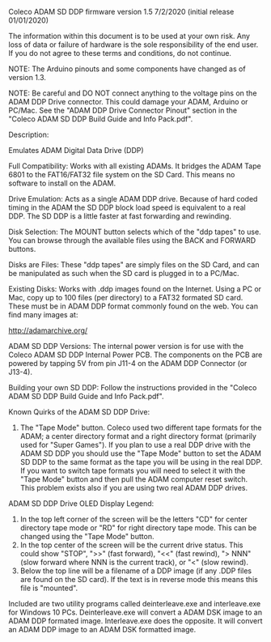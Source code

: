 Coleco ADAM SD DDP firmware version 1.5 7/2/2020 (initial release 01/01/2020)

The information within this document is to be used at your own risk. Any loss of data or failure of hardware is the sole responsibility of the end
user. If you do not agree to these terms and conditions, do not continue.

NOTE: The Arduino pinouts and some components have changed as of version 1.3.

NOTE: Be careful and DO NOT connect anything to the voltage pins on the ADAM DDP Drive connector. This could damage your ADAM, Arduino or PC/Mac. See the "ADAM DDP Drive Connector Pinout" section in the "Coleco ADAM SD DDP Build Guide and Info Pack.pdf".

Description:

Emulates ADAM Digital Data Drive (DDP)

Full Compatibility: Works with all existing ADAMs. It bridges the ADAM Tape 6801 to
    the FAT16/FAT32 file system on the SD Card. This means no software to install on the ADAM.

Drive Emulation: Acts as a single ADAM DDP drive. Because of hard coded timing in the ADAM the SD DDP block load speed is equivalent to a real DDP. The SD DDP is a little faster at fast forwarding and rewinding.

Disk Selection: The MOUNT button selects which of the "ddp tapes" to use. You can browse through the available files using the BACK and FORWARD buttons.

Disks are Files: These "ddp tapes" are simply files on the SD Card, and can be manipulated as such when the SD card is plugged in to a PC/Mac.

Existing Disks: Works with .ddp images found on the Internet. Using a PC or Mac, copy up to 100 files (per directory) to a FAT32 formated SD card. These must be in ADAM DDP format commonly found on the web. You can find many images at:

http://adamarchive.org/

ADAM SD DDP Versions:
The internal power version is for use with the Coleco ADAM SD DDP Internal Power PCB. The components on the PCB are powered by tapping 5V from pin J11-4 on the ADAM DDP Connector (or J13-4).

Building your own SD DDP:
Follow the instructions provided in the "Coleco ADAM SD DDP Build Guide and Info Pack.pdf".

Known Quirks of the ADAM SD DDP Drive:
1. The "Tape Mode" button.  Coleco used two different tape formats for the ADAM; a center directory format and a right directory format (primarily used for "Super Games").  If you plan to use a real DDP drive with the ADAM SD DDP you should use the "Tape Mode" button to set the ADAM SD DDP to the same format as the tape you will be using in the real DDP. If you want to switch tape formats you will need to select it with the "Tape Mode" button and then pull the ADAM computer reset switch. This problem exists also if you are using two real ADAM DDP drives.

ADAM SD DDP Drive OLED Display Legend:
1. In the top left corner of the screen will be the letters "CD" for center directory tape mode or "RD" for right directory tape mode.  This can be changed using the "Tape Mode" button.
2. In the top center of the screen will be the current drive status. This could show "STOP", ">>" (fast forward), "<<" (fast rewind), "> NNN" (slow forward where NNN is the current track), or "<" (slow rewind).
3. Below the top line will be a filename of a DDP image (if any .DDP files are found on the SD card). If the text is in reverse mode this means this file is "mounted".

Included are two utility programs called deinterleave.exe and interleave.exe for Windows 10 PCs. Deinterleave.exe will convert a ADAM DSK image to an ADAM DDP formated image.  Interleave.exe does the opposite. It will convert an ADAM DDP image to an ADAM DSK formatted image.